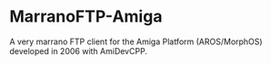 # MarranoFTP-Amiga
A very marrano FTP client for the Amiga Platform (AROS/MorphOS) developed in 2006 with AmiDevCPP.
